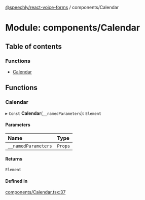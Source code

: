[@speechly/react-voice-forms](../README.md) / components/Calendar

# Module: components/Calendar

## Table of contents

### Functions

- [Calendar](components_Calendar.md#calendar)

## Functions

### Calendar

▸ `Const` **Calendar**(`__namedParameters`): `Element`

#### Parameters

| Name | Type |
| :------ | :------ |
| `__namedParameters` | `Props` |

#### Returns

`Element`

#### Defined in

[components/Calendar.tsx:37](https://github.com/speechly/speechly-demos/blob/bedf1db/libraries/react-voice-forms/src/components/Calendar.tsx#L37)
